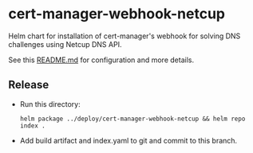 cert-manager-webhook-netcup
===========================

Helm chart for installation of cert-manager's webhook for solving DNS challenges using Netcup DNS API.

See this [README.md](https://github.com/aellwein/cert-manager-webhook-netcup/blob/master/README.md) 
for configuration and more details.

Release
-------

  * Run this directory:
    ```
    helm package ../deploy/cert-manager-webhook-netcup && helm repo index .
    ```
  * Add build artifact and index.yaml to git and commit to this branch.

